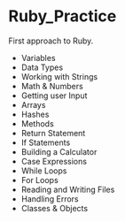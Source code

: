 # Ruby_Practice

First approach to Ruby. 
- Variables
- Data Types
- Working with Strings
- Math & Numbers
- Getting user Input
- Arrays
- Hashes
- Methods
- Return Statement
- If Statements
- Building a Calculator
- Case Expressions
- While Loops
- For Loops
- Reading and Writing Files
- Handling Errors
- Classes & Objects
